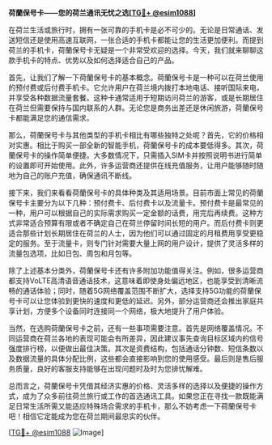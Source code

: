 **荷蘭保号卡——您的荷兰通讯无忧之选[[TG💪+ @esim1088](https://t.me/s/esim1088)]**

在荷兰生活或旅行时，拥有一张可靠的手机卡是必不可少的。无论是日常通话、发送短信还是使用高速互联网，一张合适的手机卡都能让您的生活更加便利。而提到荷兰的手机卡，荷蘭保号卡无疑是一个非常受欢迎的选择。今天，我们就来聊聊这款手机卡的特点、优势以及如何选择适合自己的产品。

首先，让我们了解一下荷蘭保号卡的基本概念。荷蘭保号卡是一种可以在荷兰使用的预付费或后付费手机卡。它允许用户在荷兰境内拨打本地电话、接听国际来电，并享受各种数据流量套餐。这种卡通常适用于短期访问荷兰的游客，或是长期居住在荷兰但需要保持与国内联系的人群。无论您是商务出差还是休闲旅游，荷蘭保号卡都能满足您的通信需求。

那么，荷蘭保号卡与其他类型的手机卡相比有哪些独特之处呢？首先，它的价格相对实惠。相比于购买一部全新的智能手机，荷蘭保号卡的成本要低得多。其次，荷蘭保号卡的操作简单便捷。大多数情况下，只需插入SIM卡并按照说明书进行简单的设置即可开始使用。此外，许多运营商还提供在线充值服务，让用户能够随时随地为自己的账户充值，确保通讯不断线。

接下来，我们来看看荷蘭保号卡的具体种类及其适用场景。目前市面上常见的荷蘭保号卡主要分为以下几种：预付费卡、后付费卡以及流量卡。预付费卡是最常见的一种，用户可以根据自己的实际需求购买一定金额的话费，用完后再续费。这种方式非常适合预算有限或者不确定自己在荷兰停留时间长短的用户。而后付费卡则更适合那些计划长期居住在荷兰的人士，因为他们可以通过固定的月租费用享受更稳定的服务。至于流量卡，则专门针对需要大量上网的用户设计，提供了灵活多样的流量包选项，比如日包、周包和月包等。

除了上述基本分类外，荷蘭保号卡还有许多附加功能值得关注。例如，很多运营商都支持VoLTE高清语音通话技术，这意味着即使身处偏远地区，也能享受到清晰流畅的通话体验；同时，随着5G网络覆盖范围不断扩大，选择支持5G功能的荷蘭保号卡可以让您体验到更快的速度和更低的延迟。另外，部分运营商还会推出家庭共享计划，方便多个设备同时连接同一个网络，极大地提升了用户体验。

当然，在选购荷蘭保号卡之前，还有一些事项需要注意。首先是网络覆盖情况。不同运营商在荷兰各地的表现可能会有所差异，因此建议事先查询目标区域内的信号强度排行榜，以便做出最佳决策。其次是资费结构，包括通话分钟数、短信条数以及数据流量的具体分配比例，这些都会直接影响到您的使用感受。最后则是售后服务质量，良好的客服支持能够在出现问题时及时为您排忧解难。

总而言之，荷蘭保号卡凭借其经济实惠的价格、灵活多样的选择以及便捷的操作方式，成为了众多前往荷兰旅行或工作的首选通讯工具。如果您正在寻找一款既能满足日常生活所需又能适应特殊场合需求的手机卡，那么不妨考虑一下荷蘭保号卡吧！相信它定能成为您在荷兰期间最忠实的伙伴。

[[TG💪+ @esim1088](https://t.me/s/esim1088) ![Image](https://i.postimg.cc/4NQfJmqS/Snipaste-2025-05-13-00-14-12.png)]